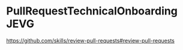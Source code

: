 # PullRequestTechnicalOnboarding JEVG
https://github.com/skills/review-pull-requests#review-pull-requests


